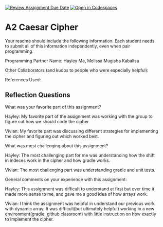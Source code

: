 [![Review Assignment Due Date](https://classroom.github.com/assets/deadline-readme-button-22041afd0340ce965d47ae6ef1cefeee28c7c493a6346c4f15d667ab976d596c.svg)](https://classroom.github.com/a/EMzpsL_M)
[![Open in Codespaces](https://classroom.github.com/assets/launch-codespace-2972f46106e565e64193e422d61a12cf1da4916b45550586e14ef0a7c637dd04.svg)](https://classroom.github.com/open-in-codespaces?assignment_repo_id=18150345)
# A2 Caesar Cipher

Your readme should include the following information. Each student needs to submit all of this information independently, even when pair programming. 

Programming Partner Name: Hayley Ma, Melissa Mugisha Kabalisa

Other Collaborators (and kudos to people who were especially helpful):

References Used:


## Reflection Questions

What was your favorite part of this assignment?

Hayley: My favorite part of the assignment was working with the group to figure out how we should code the cipher.

Vivian: My favorite part was discussing different strategies for implementing the cipher and figuring out which worked best.

What was most challenging about this assignment?

Hayley: The most challenging part for me was understanding how the shift in indeces work in the cipher and how gradle works.

Vivian: The most challenging part was understanding gradle and unit tests.

General comments on your experience with this assignment:

Hayley: This assignment was difficult to understand at first but over time it made more sense to me, and gave me a good idea of how arrays work.

Vivian: I think the assignment was helpful in understand our previous work with dynamic array. It was difficult(but ultimately helpful) working in a new environment(gradle, github classroom) with little instruction on how exactly to implement the cipher. 